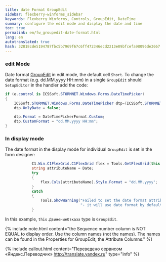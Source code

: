 ```yaml
--- 
title: date Format GroupEdit 
sidebar: flexberry-winforms_sidebar 
keywords: Flexberry Winforms, Controls, GroupEdit, DateTime 
summary: configure the edit mode and display the date and time 
toc: true 
permalink: en/fw_groupedit-date-format.html 
lang: en 
autotranslated: true 
hash: 32818cde5194787fbc5b7969f67c6ff472346ecd2213e09bfcefa98096de3667 
--- 
```


### edit Mode 

Date format [GroupEdit](fw_group-edit.html) in edit mode, the default cell `Short`. To change the date format (e.g. dd.MM.yyyy HH:mm) in a single `GroupEdit` should `SetupEditor` in the handler add the code: 

```csharp
if (e.control is ICSSoft.STORMNET.Windows.Forms.DateTimePicker)
{
    ICSSoft.STORMNET.Windows.Forms.DateTimePicker dtp=(ICSSoft.STORMNET.Windows.Forms.DateTimePicker)e.control;
    dtp.OnlyDate = false;

    dtp.Format = DateTimePickerFormat.Custom;
    dtp.CustomFormat = "dd.MM.yyyy HH:mm";
}
``` 

### In display mode 

The date format in the display mode for individual `GroupEdit` is set in the form designer: 

```csharp
			C1.Win.C1FlexGrid.C1FlexGrid flex = Tools.GetFlexGrid(this.ДвижениеОтказа);
			string attributeName = Date;			
			try
			{
				flex.Cols[attributeName].Style.Format = "dd.MM.yyyy"; 
			}
			catch
			{
				Tools.ShowWarning("Failed to set the date format attribute " + attributeName + 
							      "- it will use date format by default");
			}
``` 

In this example, `this.ДвижениеОтказа` type is `GroupEdit`. 

{% include note.html content="the Sequence number column is NOT EQUAL to display order. Use the column names (not the names). The names can be found in the Properties for GroupEdit, the Attribute Columns." %} 



{% include callout.html content="Переведено сервисом «Яндекс.Переводчик» <http://translate.yandex.ru>" type="info" %}
